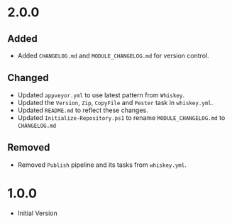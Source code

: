 # 2.0.0

## Added

* Added `CHANGELOG.md` and `MODULE_CHANGELOG.md` for version control.

## Changed

* Updated `appveyor.yml` to use latest pattern from `Whiskey`.
* Updated the `Version`, `Zip`, `CopyFile` and `Pester` task in `whiskey.yml`.
* Updated `README.md` to reflect these changes.
* Updated `Initialize-Repository.ps1` to rename `MODULE_CHANGELOG.md` to `CHANGELOG.md`

## Removed

* Removed `Publish` pipeline and its tasks from `whiskey.yml`.


# 1.0.0

* Initial Version